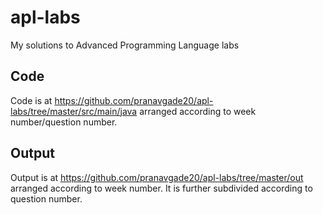 # apl-labs
My solutions to Advanced Programming Language labs

## Code
Code is at https://github.com/pranavgade20/apl-labs/tree/master/src/main/java arranged according to week number/question number.

## Output
Output is at https://github.com/pranavgade20/apl-labs/tree/master/out arranged according to week number. It is further subdivided according to question number.
